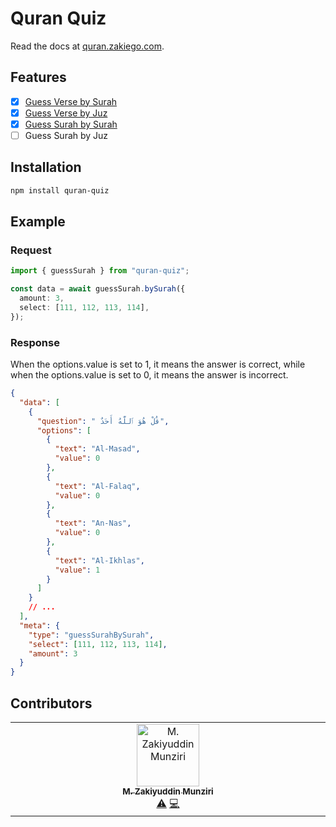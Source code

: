 # Quran Quiz

Read the docs at [quran.zakiego.com](https://quran.zakiego.com/).

## Features

- [x] [Guess Verse by Surah](https://quran.zakiego.com/guess-verse#guess-verse-by-surah)
- [x] [Guess Verse by Juz](https://quran.zakiego.com/guess-verse#guess-verse-by-juz)
- [x] [Guess Surah by Surah](https://quran.zakiego.com/guess-surah#guess-surah-by-surah)
- [ ] Guess Surah by Juz

## Installation

```bash
npm install quran-quiz
```

## Example

### Request

```ts
import { guessSurah } from "quran-quiz";

const data = await guessSurah.bySurah({
  amount: 3,
  select: [111, 112, 113, 114],
});
```

### Response

When the options.value is set to 1, it means the answer is correct, while when the options.value is set to 0, it means the answer is incorrect.

```json
{
  "data": [
    {
      "question": " قُلْ هُوَ ٱللَّهُ أَحَدٌ",
      "options": [
        {
          "text": "Al-Masad",
          "value": 0
        },
        {
          "text": "Al-Falaq",
          "value": 0
        },
        {
          "text": "An-Nas",
          "value": 0
        },
        {
          "text": "Al-Ikhlas",
          "value": 1
        }
      ]
    }
    // ...
  ],
  "meta": {
    "type": "guessSurahBySurah",
    "select": [111, 112, 113, 114],
    "amount": 3
  }
}
```

## Contributors

<!-- ALL-CONTRIBUTORS-LIST:START - Do not remove or modify this section -->
<!-- prettier-ignore-start -->
<!-- markdownlint-disable -->
<table>
  <tbody>
    <tr>
      <td align="center" valign="top" width="14.28%"><a href="http://zakiego.com"><img src="https://avatars.githubusercontent.com/u/78015359?v=4?s=100" width="100px;" alt="M. Zakiyuddin Munziri"/><br /><sub><b>M. Zakiyuddin Munziri</b></sub></a><br /><a href="#test-zakiego" title="Tests">⚠️</a> <a href="#code-zakiego" title="Code">💻</a></td>
    </tr>
  </tbody>
</table>

<!-- markdownlint-restore -->
<!-- prettier-ignore-end -->

<!-- ALL-CONTRIBUTORS-LIST:END -->
